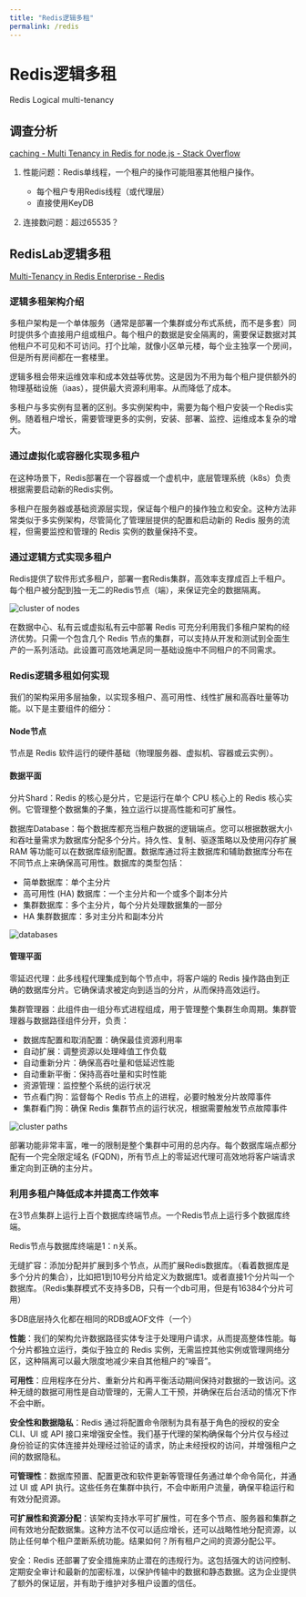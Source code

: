 ```yaml
---
title: "Redis逻辑多租"
permalink: /redis
---
```




# Redis逻辑多租

Redis Logical multi-tenancy

## 调查分析

[caching - Multi Tenancy in Redis for node.js - Stack Overflow](https://stackoverflow.com/questions/45053355/multi-tenancy-in-redis-for-node-js?rq=3)

1. 性能问题：Redis单线程，一个租户的操作可能阻塞其他租户操作。
   * 每个租户专用Redis线程（或代理层）
   * 直接使用KeyDB

2. 连接数问题：超过65535？

## RedisLab逻辑多租

[Multi-Tenancy in Redis Enterprise - Redis](https://redis.io/blog/multi-tenancy-redis-enterprise/)

### 逻辑多租架构介绍

多租户架构是一个单体服务（通常是部署一个集群或分布式系统，而不是多套）同时提供多个直接用户组或租户。每个租户的数据是安全隔离的，需要保证数据对其他租户不可见和不可访问。打个比喻，就像小区单元楼，每个业主独享一个房间，但是所有房间都在一套楼里。

逻辑多租会带来运维效率和成本效益等优势。这是因为不用为每个租户提供额外的物理基础设施（iaas），提供最大资源利用率。从而降低了成本。

多租户与多实例有显著的区别。多实例架构中，需要为每个租户安装一个Redis实例。随着租户增长，需要管理更多的实例，安装、部署、监控、运维成本复杂的增大。

### 通过虚拟化或容器化实现多租户

在这种场景下，Redis部署在一个容器或一个虚机中，底层管理系统（k8s）负责根据需要启动新的Redis实例。

多租户在服务器或基础资源层实现，保证每个租户的操作独立和安全。这种方法非常类似于多实例架构，尽管简化了管理层提供的配置和启动新的 Redis 服务的流程，但需要监控和管理的 Redis 实例的数量保持不变。

### 通过逻辑方式实现多租户

Redis提供了软件形式多租户，部署一套Redis集群，高效率支撑成百上千租户。每个租户被分配到独一无二的Redis节点（端），来保证完全的数据隔离。

![cluster of nodes](https://redis.io/wp-content/uploads/2024/05/Multi-tenancy-blog_Page_4_Image_0001.jpg?&auto=webp&quality=85,75&width=800)

在数据中心、私有云或虚拟私有云中部署 Redis 可充分利用我们多租户架构的经济优势。只需一个包含几个 Redis 节点的集群，可以支持从开发和测试到全面生产的一系列活动。此设置可高效地满足同一基础设施中不同租户的不同需求。

### Redis逻辑多租如何实现

我们的架构采用多层抽象，以实现多租户、高可用性、线性扩展和高吞吐量等功能。以下是主要组件的细分：

#### Node节点

节点是 Redis 软件运行的硬件基础（物理服务器、虚拟机、容器或云实例）。

#### 数据平面

分片Shard：Redis 的核心是分片，它是运行在单个 CPU 核心上的 Redis 核心实例。它管理整个数据集的子集，独立运行以提高性能和可扩展性。

数据库Database：每个数据库都充当租户数据的逻辑端点。您可以根据数据大小和吞吐量需求为数据库分配多个分片。持久性、复制、驱逐策略以及使用闪存扩展 RAM 等功能可以在数据库级别配置。数据库通过将主数据库和辅助数据库分布在不同节点上来确保高可用性。数据库的类型包括：

* 简单数据库：单个主分片
* 高可用性 (HA) 数据库：一个主分片和一个或多个副本分片
* 集群数据库：多个主分片，每个分片处理数据集的一部分
* HA 集群数据库：多对主分片和副本分片

![databases](https://redis.io/wp-content/uploads/2024/05/Multi-tenancy-blog_Page_5_Image_0001.jpg?&auto=webp&quality=85,75&width=800)

#### 管理平面

零延迟代理：此多线程代理集成到每个节点中，将客户端的 Redis 操作路由到正确的数据库分片。它确保请求被定向到适当的分片，从而保持高效运行。

集群管理器：此组件由一组分布式进程组成，用于管理整个集群生命周期。集群管理器与数据路径组件分开，负责：

* 数据库配置和取消配置：确保最佳资源利用率
* 自动扩展：调整资源以处理峰值工作负载
* 自动重新分片：确保高吞吐量和低延迟性能
* 自动重新平衡：保持高吞吐量和实时性能
* 资源管理：监控整个系统的运行状况
* 节点看门狗：监督每个 Redis 节点上的进程，必要时触发分片故障事件
* 集群看门狗：确保 Redis 集群节点的运行状况，根据需要触发节点故障事件

![cluster paths](https://redis.io/wp-content/uploads/2024/05/Multi-tenancy-blog_Page_6_Image_0001.jpg?&auto=webp&quality=85,75&width=800)

部署功能非常丰富，唯一的限制是整个集群中可用的总内存。每个数据库端点都分配有一个完全限定域名 (FQDN)，所有节点上的零延迟代理可高效地将客户端请求重定向到正确的主分片。

### 利用多租户降低成本并提高工作效率

在3节点集群上运行上百个数据库终端节点。一个Redis节点上运行多个数据库终端。

Redis节点与数据库终端是1：n关系。

无缝扩容：添加分配并扩展到多个节点，从而扩展Redis数据库。（看着数据库是多个分片的集合），比如把1到10号分片给定义为数据库1。或者直接1个分片叫一个数据库。（Redis集群模式不支持多DB，只有一个db可用，但是有16384个分片可用）

多DB底层持久化都在相同的RDB或AOF文件（一个）

**性能**：我们的架构允许数据路径实体专注于处理用户请求，从而提高整体性能。每个分片都独立运行，类似于独立的 Redis 实例，无需监控其他实例或管理网络分区，这种隔离可以最大限度地减少来自其他租户的“噪音”。

**可用性**：应用程序在分片、重新分片和再平衡活动期间保持对数据的一致访问。这种无缝的数据可用性是自动管理的，无需人工干预，并确保在后台活动的情况下作不会中断。

**安全性和数据隐私**：Redis 通过将配置命令限制为具有基于角色的授权的安全 CLI、UI 或 API 接口来增强安全性。我们基于代理的架构确保每个分片仅与经过身份验证的实体连接并处理经过验证的请求，防止未经授权的访问，并增强租户之间的数据隐私。

**可管理性**：数据库预置、配置更改和软件更新等管理任务通过单个命令简化，并通过 UI 或 API 执行。这些任务在集群中执行，不会中断用户流量，确保平稳运行和有效分配资源。

**可扩展性和资源分配**：该架构支持水平可扩展性，可在多个节点、服务器和集群之间有效地分配数据集。这种方法不仅可以适应增长，还可以战略性地分配资源，以防止任何单个租户垄断系统功能。结果如何？所有租户之间的资源分配公平。

安全：Redis 还部署了安全措施来防止潜在的违规行为。这包括强大的访问控制、定期安全审计和最新的加密标准，以保护传输中的数据和静态数据。这为企业提供了额外的保证层，并有助于维护对多租户设置的信任。
